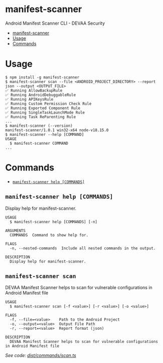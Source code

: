 # manifest-scanner

Android Manifest Scanner CLI - DEVAA Security

<!-- toc -->
* [manifest-scanner](#manifest-scanner)
* [Usage](#usage)
* [Commands](#commands)
<!-- tocstop -->

# Usage

```sh-session
$ npm install -g manifest-scanner
$ manifest-scanner scan --file <ANDROID_PROJECT_DIRECTORY> --report json --output <OUTPUT_FILE>
✅ Running AllowBackupRule
✅ Running AndroidDebuggableRule
✅ Running APIKeysRule
✅ Running Custom Permission Check Rule
✅ Running Exported Component Rule
✅ Running SingleTaskLaunchMode Rule
✅ Running Task ReParenting Rule
...
$ manifest-scanner (--version)
manifest-scanner/1.0.1 win32-x64 node-v18.15.0
$ manifest-scanner --help [COMMAND]
USAGE
  $ manifest-scanner COMMAND
...
```

# Commands

- [`manifest-scanner help [COMMANDS]`](#manifest-scanner-help-commands)

## `manifest-scanner help [COMMANDS]`

Display help for manifest-scanner.

```
USAGE
  $ manifest-scanner help [COMMANDS] [-n]

ARGUMENTS
  COMMANDS  Command to show help for.

FLAGS
  -n, --nested-commands  Include all nested commands in the output.

DESCRIPTION
  Display help for manifest-scanner.
```

## `manifest-scanner scan`

DEVAA Manifest Scanner helps to scan for vulnerable configurations in Android Manifest file

```
USAGE
  $ manifest-scanner scan [-f <value>] [-r <value>] [-o <value>]

FLAGS
  -f, --file=<value>    Path to the Android Project
  -o, --output=<value>  Output File Path
  -r, --report=<value>  Report format (json)

DESCRIPTION
  DEVAA Manifest Scanner helps to scan for vulnerable configurations in Android Manifest file
```

_See code: [dist/commands/scan.ts](https://github.com/devaa-security/manifest-scanner/blob/v1.0.1/dist/commands/scan.ts)_

<!-- commandsstop -->

